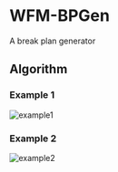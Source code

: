 # WFM-BPGen
A break plan generator

## Algorithm
### Example 1
![example1](https://user-images.githubusercontent.com/29302909/174505365-641d1d7a-a735-4f52-bdce-ed08869e2f4d.jpg)
### Example 2
![example2](https://user-images.githubusercontent.com/29302909/174505369-1929f16a-1f6f-4d24-b8d0-f1bd19a0abf4.jpg)



